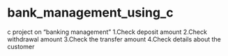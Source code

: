 # bank_management_using_c
c project on “banking management”
1.Check deposit amount
2.Check withdrawal amount
3.Check the transfer amount
4.Check details about the customer
